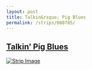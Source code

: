 ```yaml
---
layout: post
title: Talkin&rsquo; Pig Blues
permalink: /strips/080705/
---
```


## [Talkin&rsquo; Pig Blues](/strips/080705/)

<a href='../images/ph080705.gif'><img src='../images/ph080705.gif' alt='Strip Image' /></a>


<!-- include copyright-strip.html -->